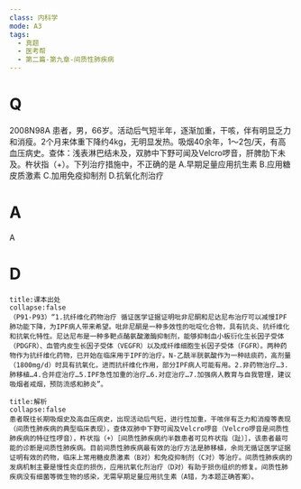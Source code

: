 ```yaml
---
class: 内科学
mode: A3
tags:
  - 真题
  - 医考帮
  - 第二篇-第九章-间质性肺疾病
---
```


# Q
2008N98A 患者，男，66岁。活动后气短半年，逐渐加重，干咳，伴有明显乏力和消瘦。2个月来体重下降约4kg，无明显发热。吸烟40余年，1～2包/天，有高血压病史。查体：浅表淋巴结未及，双肺中下野可闻及Velcro啰音，肝脾肋下未及。杵状指（+）。下列治疗措施中，不正确的是
A.早期足量应用抗生素
B.应用糖皮质激素
C.加用免疫抑制剂
D.抗氧化剂治疗

# A
A
# D
```ad-note
title:课本出处
collapse:false
（P91-P93）“1.抗纤维化药物治疗 循证医学证据证明吡非尼酮和尼达尼布治疗可以减慢IPF肺功能下降，为IPF病人带来希望。吡非尼酮是一种多效性的吡啶化合物，具有抗炎、抗纤维化和抗氧化特性。尼达尼布是一种多靶点酪氨酸激酶抑制剂，能够抑制血小板衍化生长因子受体（PDGFR）、血管内皮生长因子受体（VEGFR）以及成纤维细胞生长因子受体（FGFR）。两种药物作为抗纤维化药物，已开始在临床用于IPF的治疗。N-乙酰半胱氨酸作为一种祛痰药，高剂量（1800mg/d）时具有抗氧化，进而抗纤维化作用，部分IPF病人可能有用。2.非药物治疗…3.肺移植…4.合并症治疗…5.IPF急性加重的治疗…6.对症治疗…7.加强病人教育与自我管理，建议吸烟者戒烟，预防流感和肺炎”。
```

```ad-summary
title:解析
collapse:false
患者既往长期吸烟史及高血压病史，出现活动后气短，进行性加重，干咳伴有乏力和消瘦等表现（间质性肺疾病的典型临床表现），查体双肺中下野可闻及Velcro啰音（Velcro啰音是间质性肺疾病的特征性啰音），杵状指（+）［间质性肺疾病约半数患者可见杵状指（趾）］，该患者最可能的诊断是间质性肺疾病。目前间质性肺疾病最有效的治疗方法是肺移植，余尚无循证医学证据证明有效的药物，临床上常用糖皮质激素（B对）和免疫抑制剂（C对）等治疗。间质性肺疾病的发病机制主要是慢性炎症的损伤，应用抗氧化剂治疗（D对）有助于损伤组织的修复。间质性肺疾病没有细菌等微生物的感染，无需早期足量应用抗生素（A错，为本题正确答案）。
```

